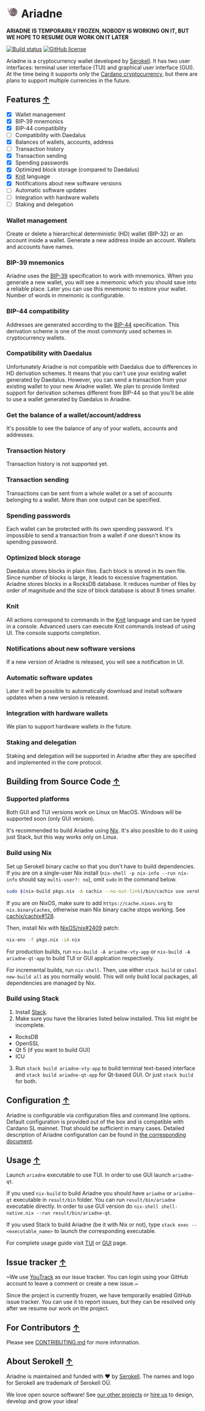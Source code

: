 # ![](./img/logo.png) Ariadne

**ARIADNE IS TEMPORARILY FROZEN, NOBODY IS WORKING ON IT, BUT WE HOPE TO RESUME OUR WORK ON IT LATER**

[![Build status](https://badge.buildkite.com/50f5e1e5b64e085f138dc0f267c0578ce3104d4187d50e1cc7.svg?branch=master)](https://buildkite.com/serokell/ariadne)
[![GitHub license](https://img.shields.io/github/license/serokell/ariadne.svg)](https://github.com/serokell/ariadne/blob/master/COPYING.md)

Ariadne is a cryptocurrency wallet developed by
[Serokell](https://serokell.io/). It has two user interfaces: terminal
user interface (TUI) and graphical user interface (GUI). At the time
being it supports only the [Cardano
cryptocurrency](https://www.cardano.org/), but there are plans to
support multiple currencies in the future.

## Features [↑](#-ariadne)

* [x] Wallet management
* [x] BIP-39 mnemonics
* [x] BIP-44 compatibility
* [ ] Compatibility with Daedalus
* [x] Balances of wallets, accounts, address
* [ ] Transaction history
* [x] Transaction sending
* [x] Spending passwords
* [x] Optimized block storage (compared to Daedalus)
* [x] [Knit](knit/README.md) language
* [x] Notifications about new software versions
* [ ] Automatic software updates
* [ ] Integration with hardware wallets
* [ ] Staking and delegation

### Wallet management

Create or delete a hierarchical deterministic (HD) wallet (BIP-32) or
an account inside a wallet. Generate a new address inside an
account. Wallets and accounts have names.

### BIP-39 mnemonics

Ariadne uses the
[BIP-39](https://github.com/bitcoin/bips/blob/master/bip-0039.mediawiki)
specification to work with mnemonics. When you generate a new wallet,
you will see a mnemonic which you should save into a reliable
place. Later you can use this mnemonic to restore your wallet. Number
of words in mnemonic is configurable.

### BIP-44 compatibility

Addresses are generated according to the
[BIP-44](https://github.com/bitcoin/bips/blob/master/bip-0044.mediawiki)
specification. This derivation scheme is one of the most commonly used
schemes in cryptocurrency wallets.

### Compatibility with Daedalus

Unfortunately Ariadne is not compatible with Daedalus due to
differences in HD derivation schemes.  It means that you can't use
your existing wallet generated by Daedalus. However, you can send a
transaction from your existing wallet to your new Ariadne wallet. We
plan to provide limited support for derivation schemes different from
BIP-44 so that you'll be able to use a wallet generated by Daedalus in
Ariadne.

### Get the balance of a wallet/account/address

It's possible to see the balance of any of your wallets, accounts and addresses.

### Transaction history

Transaction history is not supported yet.

### Transaction sending

Transactions can be sent from a whole wallet or a set of accounts
belonging to a wallet. More than one output can be specified.

### Spending passwords

Each wallet can be protected with its own spending password. It's
impossible to send a transaction from a wallet if one doesn't know its
spending password.

### Optimized block storage

Daedalus stores blocks in plain files. Each block is stored in its own
file. Since number of blocks is large, it leads to excessive
fragmentation. Ariadne stores blocks in a RocksDB database. It reduces
number of files by order of magnitude and the size of block database
is about 8 times smaller.

### Knit

All actions correspond to commands in the [Knit](knit/README.md)
language and can be typed in a console. Advanced users can execute
Knit commands instead of using UI. The console supports completion.

### Notifications about new software versions

If a new version of Ariadne is released, you will see a notification
in UI.

### Automatic software updates

Later it will be possible to automatically download and install
software updates when a new version is released.

### Integration with hardware wallets

We plan to support hardware wallets in the future.

### Staking and delegation

Staking and delegation will be supported in Ariadne after they are
specified and implemented in the core protocol.


## Building from Source Code [↑](#-ariadne)

### Supported platforms

Both GUI and TUI versions work on Linux on MacOS. Windows will be
supported soon (only GUI version).

It's recommended to build Ariadne using
[Nix](https://nixos.org/nix/). It's also possible to do it using just
Stack, but this way works only on Linux.

### Build using Nix

Set up Serokell binary cache so that you don't have to build
dependencies.
If you are on a single-user Nix install (`nix-shell -p nix-info --run nix-info`
should say `multi-user?: no`), omit `sudo` in the command below.

```sh
sudo $(nix-build pkgs.nix -A cachix --no-out-link)/bin/cachix use serokell
```

If you are on NixOS, make sure to add `https://cache.nixos.org` to `nix.binaryCaches`,
otherwise main Nix binary cache stops working. See [cachix/cachix#128][].

[cachix/cachix#128]: https://github.com/cachix/cachix/pull/128

Then, install Nix with [NixOS/nix#2409][] patch:

```sh
nix-env -f pkgs.nix -iA nix
```

[NixOS/nix#2409]: https://github.com/NixOS/nix/pull/2409

For production builds, run `nix-build -A ariadne-vty-app` or
`nix-build -A ariadne-qt-app` to build TUI or GUI applcation
respectively.

For incremental builds, run `nix-shell`. Then, use either `stack build` or
`cabal new-build all` as you normally would. This will only build local packages,
all dependencies are managed by Nix.

### Build using Stack

1. Install [Stack](https://docs.haskellstack.org/en/stable/README/).
2. Make sure you have the libraries listed below installed. This list
   might be incomplete.
  - RocksDB
  - OpenSSL
  - Qt 5 (if you want to build GUI)
  - ICU
3. Run `stack build ariadne-vty-app` to build terminal text-based interface
and `stack build ariadne-qt-app` for Qt-based GUI. Or just `stack build` for both.

## Configuration [↑](#-ariadne)

Ariadne is configurable via configuration files and command line
options. Default configuration is provided out of the box and is
compatible with Cardano SL mainnet. That should be sufficient in many
cases. Detailed description of Ariadne configuration can be found in
[the corresponding document](docs/configuration.md).

## Usage [↑](#-ariadne)

Launch `ariadne` executable to use TUI. In order to use GUI launch
`ariadne-qt`.

If you used `nix-build` to build Ariadne you should have `ariadne` or
`ariadne-qt` executable in `result/bin` folder. You can run
`result/bin/ariadne` executable directly. In order to use GUI version
do `nix-shell shell-native.nix --run result/bin/ariadne-qt`.

If you used Stack to build Ariadne (be it with Nix or not), type `stack
exec -- <executable_name>` to launch the corresponding executable.

For complete usage guide visit [TUI](docs/usage-tui.md) or [GUI](docs/usage-gui.md) page.

## Issue tracker [↑](#-ariadne)

~We use [YouTrack](https://issues.serokell.io/issues/AD) as our issue
tracker. You can login using your GitHub account to leave a comment or
create a new issue.~

Since the project is currently frozen, we have temporarily enabled GitHub issue tracker.
You can use it to report issues, but they can be resolved only after we resume our work on the project.

## For Contributors [↑](#-ariadne)

Please see [CONTRIBUTING.md](CONTRIBUTING.md) for more information.

## About Serokell [↑](#-ariadne)

Ariadne is maintained and funded with :heart: by
[Serokell](https://serokell.io/). The names and logo for Serokell are trademark
of Serokell OÜ.

We love open source software! See [our other
projects](https://serokell.io/community?utm_source=github) or [hire
us](https://serokell.io/hire-us?utm_source=github) to design, develop and grow
your idea!
